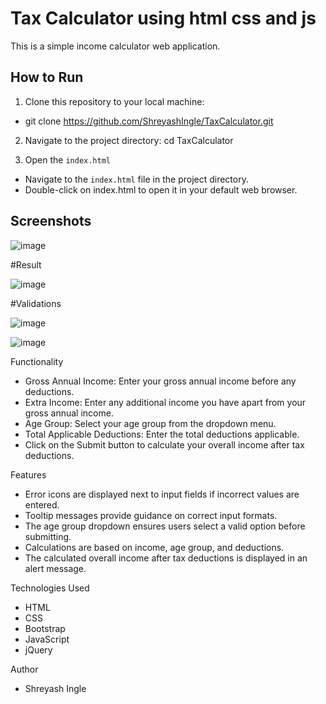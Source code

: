 # Tax Calculator using html css and js

This is a simple income calculator web application.

## How to Run

1. Clone this repository to your local machine:
- git clone https://github.com/ShreyashIngle/TaxCalculator.git

2. Navigate to the project directory:
cd TaxCalculator

3. Open the `index.html`
- Navigate to the `index.html` file in the project directory.
- Double-click on index.html to open it in your default web browser.

## Screenshots

![image](https://github.com/ShreyashIngle/TaxCalculator/assets/109937258/417a400d-0783-46f6-883b-831075dff0bc)


#Result 

![image](https://github.com/ShreyashIngle/TaxCalculator/assets/109937258/f1167021-797d-4b21-9f05-ab89c450f3bc)


#Validations

![image](https://github.com/ShreyashIngle/TaxCalculator/assets/109937258/5cb80eeb-be53-4174-8db4-9d5aa93dd3de)

![image](https://github.com/ShreyashIngle/TaxCalculator/assets/109937258/8f73bfe0-9acb-426b-a388-85b697c3935a)

Functionality
- Gross Annual Income: Enter your gross annual income before any deductions.
- Extra Income: Enter any additional income you have apart from your gross annual income.
- Age Group: Select your age group from the dropdown menu.
- Total Applicable Deductions: Enter the total deductions applicable.
- Click on the Submit button to calculate your overall income after tax deductions.

Features
- Error icons are displayed next to input fields if incorrect values are entered.
- Tooltip messages provide guidance on correct input formats.
- The age group dropdown ensures users select a valid option before submitting.
- Calculations are based on income, age group, and deductions.
- The calculated overall income after tax deductions is displayed in an alert message.

Technologies Used
- HTML
- CSS
- Bootstrap
- JavaScript
- jQuery

Author
- Shreyash Ingle

